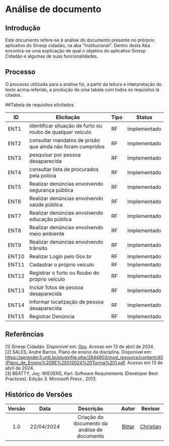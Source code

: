 # Análise de documento

## Introdução
Este documento refere-se à análise do documento presente no prórprio aplicativo do Sinesp cidadão, na aba "Institucional". Dentro desta Aba encontra-se uma explicação de qual o objetivo do aplicativo Sinesp Cidadão e algumas de suas funcionalidades.

## Processo
O processo utilizada para a análise foi, a partir da leitura e interpretação do texto acima referido, a produção de uma tabela com todos os requisitos lá citados.

##Tabela de requisitos elicitados


| ID | Elicitação | Tipo | Status |
| ---- | ---- |---- |---- |
| ENT1 | identificar situação de furto ou roubo de qualquer veículo | RF| Implementado|
| ENT2 | consultar mandatos de prisão que ainda não foram cumpridos| RF|Implementado
| ENT3 | pesquisar por pessoa desaparecida | RF|Implementado|
| ENT4 | consultar lista de procurados pela polícia | RF|Implementado|
| ENT5 | Realizar denúncias envolvendo segurança pública | RF| Implementado|
| ENT6 | Realizar denúncias envolvendo saúde pública | RF| Implementado|
| ENT7 | Realizar denúncias envolvendo educação pública| RF| Implementado|
| ENT8 | Realizar denúncias envolvendo meio ambiente | RF| Implementado|
| ENT9 | Realizar denúncias envolvendo trânsito | RF| Implementado|
| ENT10 | Realizar Login pelo Gov.br| RF| Implementado|
| ENT11 | Cadastrar o próprio veículo | RF| Implementado|
| ENT12 | Registrar o furto ou Roubo do próprio veículo | RF|  Implementado|
| ENT13 | Incluir fotos de pessoa desaparecida | RF|  Implementado|
| ENT14 | Informar localização de pessoa desaparecida | RF| Implementado|
| ENT15 | Registrar Denúncia | RF|  Implementado|

## Referências
[1] Sinesp Cidadão. Disponível em: [Gov](https://www.gov.br/pt-br/apps/sinesp-cidadao). Acesso em 13 de abril de 2024.</br>
[2] SALES, André Barros. Plano de ensino da disciplina. Disponível em: <https://aprender3.unb.br/pluginfile.php/2844903/mod_resource/content/40/Plano_de_Ensino%20RE%20012024%20Turma%201.pdf>. Acesso em 13 de abril de 2024.</br>
[3] BEATTY, Joy; WIEGERS, Karl. Software Requirements (Developer Best Practices). Edição 3. Microsoft Press , 2013.</br>
## Histórico de Versões
| Versão | Data | Descrição | Autor | Revisor |
| :----: | :--: | :-------: | :---: | :-----: |
| 1.0 | 22/04/2024 | Criação do documento da análise de documento | [Bittar](https://github.com/Bittarx)| [Christian](https://github.com/crstyhs) |


